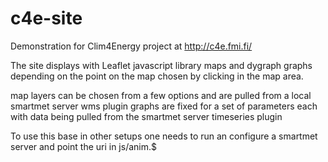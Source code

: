 # c4e-site
Demonstration for Clim4Energy project at http://c4e.fmi.fi/


The site displays with Leaflet javascript library maps and 
dygraph graphs depending on the point on the map chosen	by clicking in the map area.

map layers can be chosen from a	few options and are pulled from	a local smartmet server wms plugin
graphs are fixed for a set of parameters each with data being pulled from the smartmet server timeseries plugin

To use this base in other setups one needs to run an configure a smartmet server and point the uri in js/anim.$


